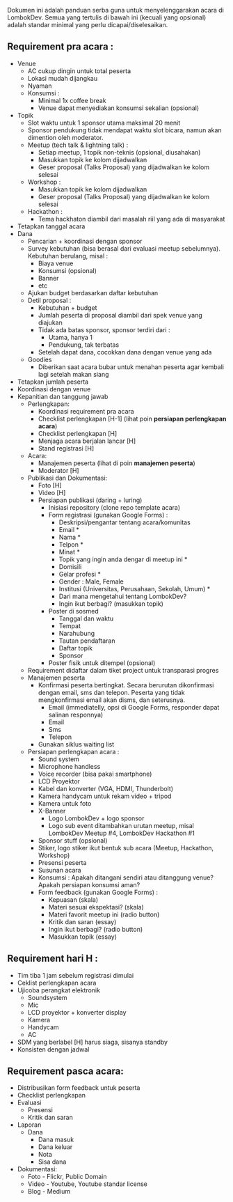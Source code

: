 
Dokumen ini adalah panduan serba guna untuk menyelenggarakan acara di LombokDev. Semua yang tertulis di bawah ini (kecuali yang opsional) adalah standar minimal yang perlu dicapai/diselesaikan.

## Requirement pra acara :

- Venue
  - AC cukup dingin untuk total peserta
  - Lokasi mudah dijangkau
  - Nyaman
  - Konsumsi :
    - Minimal 1x coffee break
    - Venue dapat menyediakan konsumsi sekalian (opsional)
- Topik
  - Slot waktu untuk 1 sponsor utama maksimal 20 menit
  - Sponsor pendukung tidak mendapat waktu slot bicara, namun akan dimention oleh moderator.
  - Meetup (tech talk & lightning talk) :
    - Setiap meetup, 1 topik non-teknis (opsional, diusahakan)
    - Masukkan topik ke kolom dijadwalkan
    - Geser proposal (Talks Proposal) yang dijadwalkan ke kolom selesai
  - Workshop :
    - Masukkan topik ke kolom dijadwalkan
    - Geser proposal (Talks Proposal) yang dijadwalkan ke kolom selesai
  - Hackathon :
    - Tema hackhaton diambil dari masalah riil yang ada di masyarakat
- Tetapkan tanggal acara
- Dana
  - Pencarian + koordinasi dengan sponsor
  - Survey kebutuhan (bisa berasal dari evaluasi meetup sebelumnya). Kebutuhan berulang, misal :
    - Biaya venue
    - Konsumsi (opsional)
    - Banner
    - etc
  - Ajukan budget berdasarkan daftar kebutuhan
  - Detil proposal :
    - Kebutuhan + budget
    - Jumlah peserta di proposal diambil dari spek venue yang diajukan
    - Tidak ada batas sponsor, sponsor terdiri dari :
      - Utama, hanya 1
      - Pendukung, tak terbatas
    - Setelah dapat dana, cocokkan dana dengan venue yang ada
  - Goodies
    - Diberikan saat acara bubar untuk menahan peserta agar kembali lagi setelah makan siang
- Tetapkan jumlah peserta
- Koordinasi dengan venue
- Kepanitian dan tanggung jawab
  - Perlengkapan:
    - Koordinasi requirement pra acara
    - Checklist perlengkapan [H-1] (lihat poin __persiapan perlengkapan acara__)
    - Checklist perlengkapan [H]
    - Menjaga acara berjalan lancar [H]
    - Stand registrasi [H]
  - Acara:
    - Manajemen peserta (lihat di poin __manajemen peserta__)
    - Moderator [H]
  - Publikasi dan Dokumentasi:
    - Foto [H]
    - Video [H]
    - Persiapan publikasi (daring + luring)
      - Inisiasi repository (clone repo template acara)
      - Form registrasi (gunakan Google Forms) :
        - Deskripsi/pengantar tentang acara/komunitas
        - Email *
        - Nama *
        - Telpon *
        - Minat *
        - Topik yang ingin anda dengar di meetup ini *
        - Domisili 
        - Gelar profesi *
        - Gender : Male, Female
        - Institusi (Universitas, Perusahaan, Sekolah, Umum) *
        - Dari mana mengetahui tentang LombokDev?
        - Ingin ikut berbagi? (masukkan topik)
      - Poster di sosmed
        - Tanggal dan waktu
        - Tempat
        - Narahubung
        - Tautan pendaftaran
        - Daftar topik
        - Sponsor
      - Poster fisik untuk ditempel (opsional)
   - Requirement didaftar dalam tiket project untuk transparasi progres
   - Manajemen peserta
     - Konfirmasi peserta bertingkat. Secara berurutan dikonfirmasi dengan email, sms dan telepon. Peserta yang tidak mengkonfirmasi email akan disms, dan seterusnya.
       - Email (immediatelly, opsi di Google Forms, responder dapat salinan responnya)
       - Email
       - Sms
       - Telepon
     - Gunakan siklus waiting list
   - Persiapan perlengkapan acara :
     - Sound system
     - Microphone handless
     - Voice recorder (bisa pakai smartphone)
     - LCD Proyektor
     - Kabel dan konverter (VGA, HDMI, Thunderbolt) 
     - Kamera handycam untuk rekam video + tripod
     - Kamera untuk foto
     - X-Banner
       - Logo LombokDev + logo sponsor
       - Logo sub event ditambahkan urutan meetup, misal LombokDev Meetup #4,  LombokDev Hackathon #1
     - Sponsor stuff (opsional)
     - Stiker, logo stiker ikut bentuk sub acara (Meetup, Hackathon, Workshop)
     - Presensi peserta
     - Susunan acara
     - Konsumsi : Apakah ditangani sendiri atau ditanggung venue? Apakah persiapan konsumsi aman?
     - Form feedback (gunakan Google Forms) :
       - Kepuasan (skala)
       - Materi sesuai ekspektasi? (skala)
       - Materi favorit meetup ini (radio button)
       - Kritik dan saran (essay)
       - Ingin ikut berbagi? (radio button)
       - Masukkan topik (essay)

## Requirement hari H :

  - Tim tiba 1 jam sebelum registrasi dimulai
  - Ceklist perlengkapan acara
  - Ujicoba perangkat elektronik 
    - Soundsystem
    - Mic
    - LCD proyektor + konverter display 
    - Kamera
    - Handycam
    - AC
  - SDM yang berlabel [H] harus siaga, sisanya standby
  - Konsisten dengan jadwal

## Requirement pasca acara:
  - Distribusikan form feedback untuk peserta
  - Checklist perlengkapan
  - Evaluasi
    - Presensi
    - Kritik dan saran 
  - Laporan
    - Dana
      - Dana masuk
      - Dana keluar
      - Nota
      - Sisa dana
  - Dokumentasi:
    - Foto - Flickr, Public Domain
    - Video - Youtube, Youtube standar license 
    - Blog - Medium
